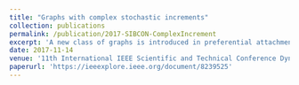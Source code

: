 ```yaml
---
title: "Graphs with complex stochastic increments"
collection: publications
permalink: /publication/2017-SIBCON-ComplexIncrement
excerpt: 'A new class of graphs is introduced in preferential attachment random graphs theory, these graphs are grown by adding an infinite number of complex stochastic increments, consisting of several interconnected vertices. The problems of final degree distributions for vertices and edges of growing graphs are solved by analytic methods. Analytic solution of a graph calibration (synthesis) problem due to the given final degrees distribution of vertices and edges is derived. Numerical method is developed for a complex graph calibration by vertex degree distributions together with edge degrees and clustering coefficient. The examples of the complex graph calibration in real network modeling are given.'
date: 2017-11-14
venue: '11th International IEEE Scientific and Technical Conference Dynamics of Systems, Mechanisms and Machines Dynamics. – P.1-8. DOI: 10.1109/Dynamics.2017.8239525'
paperurl: 'https://ieeexplore.ieee.org/document/8239525'
---
```

